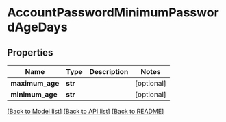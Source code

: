 # AccountPasswordMinimumPasswordAgeDays

## Properties
Name | Type | Description | Notes
------------ | ------------- | ------------- | -------------
**maximum_age** | **str** |  | [optional] 
**minimum_age** | **str** |  | [optional] 

[[Back to Model list]](../README.md#documentation-for-models) [[Back to API list]](../README.md#documentation-for-api-endpoints) [[Back to README]](../README.md)


